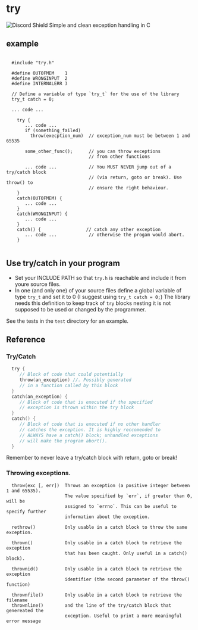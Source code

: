 # try  
![Discord Shield](https://discordapp.com/api/guilds/1073960074004930631/widget.png?style=shield)
Simple and clean exception handling in C

## example

```

  #include "try.h"

  #define OUTOFMEM    1
  #define WRONGINPUT  2
  #define INTERNALERR 3

  // Define a variable of type `try_t` for the use of the library
  try_t catch = 0;

  ... code ...

    try {
       ... code ...
       if (something_failed) 
         throw(execption_num)  // exception_num must be between 1 and 65535 
   
       some_other_func();      // you can throw exceptions
                               // from other functions 
   
       ... code ...            // You MUST NEVER jump out of a try/catch block
                               // (via return, goto or break). Use throw() to
                               // ensure the right behaviour.
    }  
    catch(OUTOFMEM) {
       ... code ...
    }
    catch(WRONGINPUT) {
       ... code ...
    }
    catch() {                 // catch any other exception
       ... code ...            // otherwise the progam would abort.
    }


```

## Use try/catch in your program

 - Set your INCLUDE PATH so that `try.h` is reachable and include it
   from youre source files. 
 - In one (and only one) of your source files define a global variable
   of type `try_t` and set it to 0 (I suggest using `try_t catch = 0;`)
   The library needs this definition to keep track of `try` blocks nesting
   it is not supposed to be used or changed by the programmer.

See the tests in the `test` directory for an example.

## Reference

### Try/Catch

``` C
  try {
     // Block of code that could potentially
     throw(an_exception) //. Possibly generated
     // in a function called by this block
  }
  catch(an_exception) { 
     // Block of code that is executed if the specified
     // exception is thrown within the try block
  }
  catch() {
     // Block of code that is executed if no other handler
     // catches the exception. It is highly reccomended to 
     // ALWAYS have a catch() block; unhandled exceptions
     // will make the program abort().
  }
```
Remember to never leave a try/catch block with return, goto or break!

### Throwing exceptions.

```
  throw(exc [, err])  Throws an exception (a positive integer between 1 and 65535).
                      The value specified by `err`, if greater than 0, will be
                      assigned to `errno`. This can be useful to specify further
                      information about the exception.

  rethrow()           Only usable in a catch block to throw the same exception.

  thrown()            Only usable in a catch block to retrieve the exception
                      that has been caught. Only useful in a catch() block).

  thrownid()          Only usable in a catch block to retrieve the exception
                      identifier (the second parameter of the throw() function)

  thrownfile()        Only usable in a catch block to retrieve the filename
  thrownline()        and the line of the try/catch block that genereated the
                      exception. Useful to print a more meaningful error message
```


